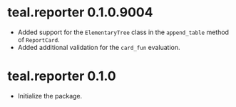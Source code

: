 # teal.reporter 0.1.0.9004

* Added support for the `ElementaryTree` class in the `append_table` method of `ReportCard`.
* Added additional validation for the `card_fun` evaluation.

# teal.reporter 0.1.0

* Initialize the package.
